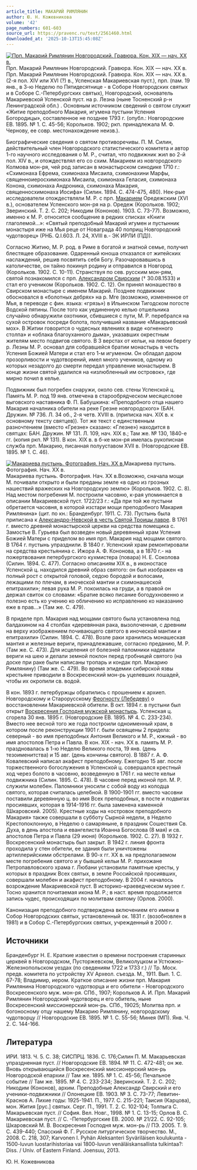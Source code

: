 ```yaml
---
article_title: МАКАРИЙ РИМЛЯНИН
author: Ю. Н. Кожевникова
volume: '42'
page_numbers: 601-603
source_url: https://pravenc.ru/text/2561460.html
downloaded_at: '2025-10-13T15:45:08Z'
---
```


[![Прп. Макарий Римлянин Новгородский. Гравюра. Кон. XIX — нач. ХХ в.](https://pravenc.ru/data/2020/06/21/1236347818/i200.jpg "Кликните для увеличения картинки")](https://pravenc.ru/data/2020/06/21/1236347818/i400.jpg)Прп. Макарий Римлянин Новгородский. Гравюра. Кон. XIX — нач. ХХ в.  
Прп. Макарий Римлянин Новгородский. Гравюра. Кон. XIX — нач. ХХ в.(2-я пол. XIV или XVI (?) в., Успенская Макариевская пуст.), прп. (пам. 19 янв., в 3-ю Неделю по Пятидесятнице - в Соборе Новгородских святых и в Соборе С.-Петербургских святых), Новгородский, 
основатель Макариевской Успенской пуст. на р. Лезна (ныне Тосненский р-н Ленинградской обл.)
. Основным источником сведений о святом служит «Житие преподобного Макария, игумена пустыни Успения Богородицы», составленное не позднее 1793 г. (опубл.: Новгородские ЕВ. 1895. № 1. С. 45-56; Корольков. 1902; ркп. принадлежала М. Ф. Чернову, ее совр. местонахождение неизв.).

Биографические сведения о святом противоречивы. П. М. Силин, действительный член Новгородского статистического комитета и автор 1-го научного исследования о М. Р., считал, что подвижник жил во 2-й пол. XIV в., и отождествлял его со схим. Макарием из новгородского Колмова мон-ря, чей род записан в монастырском синодике 1710 г.: «Схимонаха Ефрема, схимонаха Мисаила, схимонахини Марфы, священноиеросхимонаха Мисаила, схимонаха Геласия, схимонаха Конона, схимонаха Андроника, схимонаха Макария, священносхимонаха Иосифа» (Силин. 1894. С. 474-475, 480). Нек-рые исследователи отождествляли М. Р. с прп. [Макарием](https://pravenc.ru/text/Макарий.html) Оредежским (XVI в.), основателем Успенского мон-ря на р. Оредеж (Корольков. 1902; Зверинский. Т. 2. С. 202; Никодим (Кононов). 1903. С. 73-77). Возможно, именно к М. Р. относится сообщение в редких списках «Книги глаголемой...»: «Святый преподобный Макарий игумен и пустынник монастыря иже на Мья реце от Новаграда 40 поприщ Новгородский чудотворец» (РНБ. Q.I.603. Л. 24, XVIII в.- ЭК ИРЛИ (ПД)).

Согласно Житию, М. Р. род. в Риме в богатой и знатной семье, получил блестящее образование. Одаренный юноша отказался от житейских наслаждений, решив посвятить себя Богу. Разочаровавшись в католичестве, он тайно покинул родину и отправился в Новгород (Корольков. 1902. С. 10-11). Странствуя по сев. русским мон-рям, святой познакомился с прп. [Александром Свирским](<https://pravenc.ru/text/Александром Свирским.html>) († 30.08.1533) и стал его учеником (Корольков. 1902. С. 12). Он принял монашество в Свирском монастыре с именем Макарий. Позднее подвижник обосновался в «болотных дебрях» на р. Мге (возможно, измененное от Мья, в переводе с фин. языка: «грязь») в Ильинском Тигодском погосте Водской пятины. После того как уединенную келью отшельника случайно обнаружили охотники, сбившиеся с пути, М. Р. перебрался на сухой островок посреди болота, получивший название «Макарьевский мох». В Житии говорится о чудесных явлениях в виде «огненного столпа» и «облака благоуханного дыма», указавших окрестным жителям место подвигов святого. В 3 верстах от кельи, на левом берегу р. Лезны М. Р. основал для собравшейся братии монастырь в честь Успения Божией Матери и стал его 1-м игуменом. Он обладал даром прозорливости и чудотворений, имел много учеников, одному из которых незадолго до смерти передал управление монастырем. В конце жизни святой удалился на «излюбленный им островок», где мирно почил в келье.

Подвижник был погребен снаружи, около сев. стены Успенской ц. Память М. Р. под 19 янв. отмечена в старообрядческом месяцеслове выговского наставника Ф. П. Бабушкина: «Преподобного отца нашего Макария началника обители на реке Грезне новгородского» (БАН. Дружин. № 736. Л. 34 об., 2-я четв. XVIII в. (приписка нач. XIX в. к основному тексту святцев)). Тот же текст с единственным разночтением (вместо «Грезне» сказано: «Глезне») находится в святцах: БАН. Дружин. № 131. Л. 109, нач. XIX в.; Там же. № 130, 1840-е гг. (копия ркп. № 131). В кон. XIX в. в б-ке мон-ря имелась рукописная служба прп. Макарию, писанная полууставом XVII в. (Новгородские ЕВ. 1895. № 1. С. 46).

[![Макариева пустынь. Фотография. Нач. ХХ в.](https://pravenc.ru/data/2020/06/21/1236347461/i200.jpg "Кликните для увеличения картинки")](https://pravenc.ru/data/2020/06/21/1236347461/i400.jpg)Макариева пустынь. Фотография. Нач. ХХ в.  
Макариева пустынь. Фотография. Нач. ХХ в.Возможно, сначала мощи М. почивали открыто и были преданы земле «в одно из грозных нашествий вражеских на Новгородскую землю» (Корольков. 1902. С. 8). Над местом погребения М. построили часовню, к-рая упоминается в описании Макариевской пуст. 1722/23 г.: «Да при той же пустыни обретается часовня, в которой изстари мощи преподобного Макария Римлянина» (цит. по кн.: Бранденбург. 1911. С. 73). Пустынь была приписана к [Александро-Невской в честь Святой Троицы лавре](<https://pravenc.ru/text/Александро-Невской в честь Святой Троицы лавре.html>). В 1761 г. вместо древней монастырской церкви на средства помещика с. Замостье В. Гурьева был возведен новый деревянный храм Успения Божией Матери с приделом во имя прп. Макария над мощами святого. В 1764 г. пустынь упразднили. В 1840 г. Успенский храм ремонтировали на средства крестьянина с. Ижора А. Ф. Кононова, а в 1870 г.- на пожертвования петербургского кухмистера (повара) Н. Е. Соколова (Силин. 1894. С. 477). Согласно описаниям XIX в., в иконостасе Успенской ц. находился древний образ святого: он был изображен «в полный рост с открытой головой, седою бородой и волосами, лежащими по плечам, в иноческой мантии и схимонашеской епитрахили»; левая рука М. Р. покоилась на груди, а в правой он держал свиток со словами: «Братие всяко писание богодухновенно и полезно есть ко учению ко обличению ко исправлению ко наказанию еже в прав...» (Там же. С. 479).

В приделе прп. Макария над мощами святого была установлена под балдахином на 4 столбах «деревянная рака, вызолоченная, с древним на верху изображением почивающего святого в иноческой мантии и епитрахили» (Силин. 1894. С. 478). Возле раки хранились монашеская мантия и железные вериги, принадлежавшие, согласно преданию, М. Р. (Там же. С. 473). Для исцеления от болезней паломники надевали вериги на шею и делали земной поклон перед гробницей святого (на доске при раке были написаны тропарь и кондак прп. Макарию Римлянину) (Там же. С. 479). Во время эпидемии сибирской язвы крестьяне приводили в Воскресенский мон-рь уцелевших лошадей, чтобы их окропили св. водой.

В кон. 1893 г. петербуржцы обратились с прошением к архиеп. Новгородскому и Старорусскому [Феогносту (Лебедеву)](<https://pravenc.ru/text/Феогносту (Лебедеву).html>) о восстановлении Макариевской обители. В окт. 1894 г. в пустыни был открыт [Воскресения Господня мужской монастырь](<https://pravenc.ru/text/Воскресения Господня мужской монастырь.html>). Успенская ц. сгорела 30 янв. 1895 г. (Новгородские ЕВ. 1895. № 4. С. 233-234). Вместо нее весной того же года построили одноименный храм, в котором после реконструкции 1901 г. были освящены 2 придела: северный - во имя преподобных Антония Великого и М. Р., южный - во имя апостолов Петра и Павла. В кон. XIX - нач. ХХ в. память М. Р. праздновалась в 1-ю Неделю Великого поста, 19 янв. (день тезоименитства) и 15 авг. (день кончины святого). В 1887 г. А. Ф. Ковалевский написал акафист преподобному. Ежегодно 15 авг. после торжественного богослужения в Успенской ц. совершался крестный ход через болото в часовню, возведенную в 1761 г. на месте кельи подвижника (Силин. 1895. С. 478). В часовне перед иконой прп. М. Р. служили молебен. Паломники уносили с собой воду из колодца святого, которая считалась целебной. В 1900-1901 гг. вместо часовни поставили деревянную ц. во имя Всех преподобных, в посте и подвигах просиявших, которая в 1914-1916 гг. была заменена каменной (Шкаровский. 2005). Крестные ходы на «островок преподобного Макария» также совершали в субботу Сырной недели, в Неделю Крестопоклонную, в Неделю о самаряныне, в праздник Сошествия Св. Духа, в день апостола и евангелиста Иоанна Богослова (8 мая) и св. апостолов Петра и Павла (29 июня) (Корольков. 1902. С. 27). В 1932 г. Воскресенский монастырь был закрыт. В 1942 г. линия фронта проходила у стен обители, ее здания были уничтожены артиллерийскими обстрелами. В 90-х гг. XX в. на предполагаемом месте погребения святого и у бывшей кельи М. Р. прихожане Петропавловского храма г. Любани установили памятные кресты, у которых в праздник Всех святых, в земле Российской просиявших, совершали молебен и акафист преподобному. В 2004 г. началось возрождение Макариевской пуст. В историко-краеведческом музее г. Тосно хранится почитаемая икона М. Р.; в наст. время продолжается запись чудес, происходящих по молитвам святому (Орлов. 2000).

Канонизация преподобного подтверждена включением его имени в Собор Новгородских святых, установленный ок. 1831 г. (возобновлен в 1981) и в Собор С.-Петербургских святых, учрежденный в 2000 г.

## Источники

Бранденбург Н. Е. Краткие известия о времени построения старинных церквей в Новгородском, Пусторжевском, Великолуцком и Устюжно-Железнопольском уездах (по сведениям 1722 и 1733 г.) // Тр. Моск. предв. комитета по устройству XV Археол. съезда. М., 1911. Вып. 1. С. 67-78; Владимир, иером. Краткое описание жизни прп. Макария Римлянина Новгородского чудотворца и его обители - Новгородского Воскресенского муж. мон-ря. СПб., 1907; Корольков А. И. Прп. Макарий Римлянин Новгородский чудотворец и его обитель, ныне Воскресенский миссионерский мон-рь. СПб., 19025; Молитва прп. и богоносному отцу нашему Макарию Римлянину, новгородскому чудотворцу // Новгородские ЕВ. 1895. № 1. С. 55-56; Минея (МП). Янв. Ч. 2. С. 144-166.

## Литература

ИРИ. 1813. Ч. 5. С. 38; СИСПРЦ. 1836. С. 176;Силин П. М. Макарьевская упраздненная пуст. // Новгородские ЕВ. 1894. № 11. С. 472-481; он же. Вновь открывающийся Воскресенский миссионерский мон-рь Новгородской епархии // Там же. 1895. № 1. С. 45-56; Печальное событие // Там же. 1895. № 4. С. 233-234; Зверинский. Т. 2. С. 202; Никодим (Кононов), архим. Преподобные Александр Свирский и его ученики-подвижники // Олонецкие ЕВ. 1903. № 3. С. 73-77; Левитин-Краснов А. Лихие годы: 1925-1941. П., 1977. С. 215-221; Таисия (Карцова), мон. Жития [рус.] святых. Серг. П., 1991. Т. 2. С. 102-104; Толпыга С. Макарьевская пуст. // София. Вел. Новг., 1998. № 1. С. 13-15; Орлов В. С. Макариевская пуст. // С. -Петербургские ЕВ. 2000. № 21/22. С. 92-105; Шкаровский М. В. Воскресения Господня муж. мон-рь // ПЭ. 2005. Т. 9. С. 439-440; Спасский Ф. Г. Русское литургическое творчество. М., 2008. С. 218, 307; Karvonen I. Pyhän Aleksanteri Syväriläisen koulukunta - 1500-luvun luostarihistoriaa vai 1800-luvun venäläiskansallista tulkintaa?: Diss. / Univ. of Eastern Finland. Joensuu, 2013.

Ю. Н. Кожевникова
